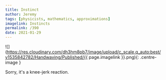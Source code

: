 ```yaml
---
title: Instinct
author: Jeremy
tags: [physicists, mathematics, approximations]
imagelink: Instincts
permalink: /390
date: 2021-01-29
---
```


![](https://res.cloudinary.com/dh3hm8pb7/image/upload/c_scale,q_auto:best/v1535842782/Handwaving/Published/{{ page.imagelink }}.png){: .centre-image }

Sorry, it's a knee-jerk reaction.
